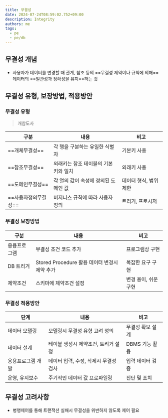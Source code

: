 ```yaml
---
title: 무결성
date: 2024-07-24T08:59:02.752+09:00
description: Integrity
authors: me
tags:
  - pe
  - pe/db
---
```


## 무결성 개념

- 사용자가 데이터를 변경할 때 관계, 참조 등의 ==무결성 제약이나 규칙에 의해== 데이터의 ==일관성과 정확성을 유지==하는 것

## 무결성 유형, 보장방법, 적용방안

### 무결성 유형

> 개참도사

| 구분 | 내용 | 비고 |
| --- | --- | --- |
| ==개체무결성== | 각 행을 구분하는 유일한 식별자 | 기본키 사용 |
| ==참조무결성== | 외래키는 참조 테이블의 기본키와 일치 | 외래키 사용 |
| ==도메인무결성== | 각 열의 값이 속성에 정의된 도메인 값 | 데이터 형식, 범위 제한 |
| ==사용자정의무결성== | 비지니스 규칙에 따라 사용자 정의 | 트리거, 프로시저 |

### 무결성 보장방법

| 구분 | 내용 | 비고 |
| --- | --- | --- |
| 응용프로그램 | 무결성 조건 코드 추가 | 프로그램상 구현 |
| DB 트리거 | Stored Procedure 활용 데이터 변경시 제약 추가 | 복잡한 요구 구현 |
| 제약조건 | 스키마에 제약조건 설정 | 변경 용이, 쉬운 구현 |

### 무결성 적용방안

| 단계 | 내용 | 비고 |
| --- | --- | --- |
| 데이터 모델링 | 모델링시 무결성 유형 고려 정의 | 무결성 확보 설계 |
| 데이터 설계 | 테이블 생성시 제약조건, 트리거 설정 | DBMS 기능 활용 |
| 응용프로그램 개발 | 데이터 입력, 수정, 삭제시 무결성 검사 | 입력 데이터 검증 |
| 운영, 유지보수 | 주기적인 데이터 값 프로파일링 | 진단 및 조치 |

## 무결성 고려사항

- 병행제어를 통해 트랜잭션 실패시 무결성을 위반하지 않도록 제어 필요
